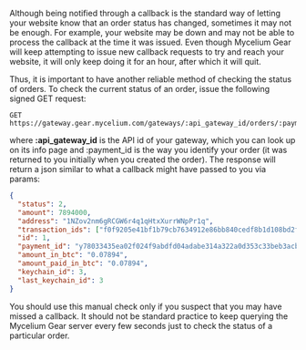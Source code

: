 Although being notified through a callback is the standard way of letting your website know that an order status has changed, sometimes it may not be enough. For example, your website may be down and may not be able to process the callback at the time it was issued. Even though Mycelium Gear will keep attempting to issue new callback requests to try and reach your website, it will only keep doing it for an hour, after which it will quit.

Thus, it is important to have another reliable method of checking the status of orders. To check the current status of an order, issue the following signed GET request:

```
GET https://gateway.gear.mycelium.com/gateways/:api_gateway_id/orders/:payment_id
```
where **:api_gateway_id** is the API id of your gateway, which you can look up on its info page and :payment_id is the way you identify your order (it was returned to you initially when you created the order). The response will return a json similar to what a callback might have passed to you via params:

```json
{
  "status": 2,
  "amount": 7894000,
  "address": "1NZov2nm6gRCGW6r4q1qHtxXurrWNpPr1q",
  "transaction_ids": ["f0f9205e41bf1b79cb7634912e86bb840cedf8b1d108bd2faae1651ca79a5838"],
  "id": 1,
  "payment_id": "y78033435ea02f024f9abdfd04adabe314a322a0d353c33beb3acb7d97f1bdeb",
  "amount_in_btc": "0.07894",
  "amount_paid_in_btc": "0.07894",
  "keychain_id": 3,
  "last_keychain_id": 3
}
```
You should use this manual check only if you suspect that you may have missed a callback. It should not be standard practice to keep querying the Mycelium Gear server every few seconds just to check the status of a particular order.
